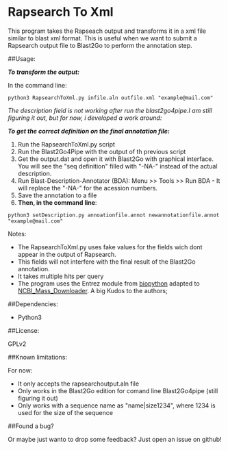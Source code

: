 # Rapsearch To Xml



This program takes the Rapseach output and transforms it in a xml file similar to blast xml format.
This is useful when we want to submit a Rapsearch output file to Blast2Go to perform the annotation step.



##Usage:


___To transform the output:___


In the command line:
<pre><code>python3 RapsearchToXml.py infile.aln outfile.xml "example@mail.com"
</code></pre>


*The description field is not working after run the blast2go4pipe.I am still figuring it out, but for now, i developed a work around:*

 
___To get the correct definition on the final annotation file:___


1. Run the RapsearchToXml.py script
2. Run the Blast2Go4Pipe with the output of th previous script
3. Get the output.dat and open it with Blast2Go with graphical interface. You will see the "seq definition" filled with "-NA-" instead of the actual description. 
4. Run Blast-Description-Annotator (BDA): Menu >> Tools >> Run BDA - It will replace the "-NA-" for the acession numbers.
5. Save the annotation to a file
6. **Then, in  the command line**:

<pre><code>python3 setDescription.py annoationfile.annot newannotationfile.annot "example@mail.com"
</code></pre>


Notes:

+ The RapsearchToXml.py uses fake values for the fields wich dont appear in the output of Rapsearch.
+ This fields will not interfere with the final result of the Blast2Go annotation.
+ It takes multiple hits per query
+ The program uses the Entrez module from [biopython](https://github.com/biopython/biopython) adapted to [NCBI_Mass_Downloader](https://github.com/StuntsPT/NCBI_Mass_Downloader). A big Kudos to the authors;

##Dependencies:

+ Python3



##License:

GPLv2



##Known limitations:

For now:
+ It only accepts the rapsearchoutput.aln file
+ Only works in the Blast2Go edition for comand line Blast2Go4pipe (still figuring it out)
+ Only works with a sequence name as "name|size1234", where 1234 is used for the size of the sequence




##Found a bug?

Or maybe just wanto to drop some feedback? Just open an issue on github!
   
